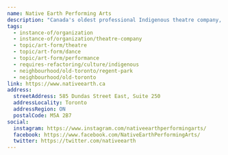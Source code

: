 ```yaml
---
name: Native Earth Performing Arts
description: "Canada's oldest professional Indigenous theatre company, founded in 1982. Native Earth is dedicated to developing, producing and presenting professional artistic expressions of the Indigenous experience in Canada. Through theatre, dance, multi-disciplinary art, new script development, apprenticeships and internships, Native Earth fosters a community of artistic visions and operates Aki Studio, a 120-seat black box creation/rehearsal/performance space in Regent Park."
tags:
  - instance-of/organization
  - instance-of/organization/theatre-company
  - topic/art-form/theatre
  - topic/art-form/dance
  - topic/art-form/performance
  - requires-refactoring/culture/indigenous
  - neighbourhood/old-toronto/regent-park
  - neighbourhood/old-toronto
link: https://www.nativeearth.ca
address:
  streetAddress: 585 Dundas Street East, Suite 250
  addressLocality: Toronto
  addressRegion: ON
  postalCode: M5A 2B7
social:
  instagram: https://www.instagram.com/nativeearthperformingarts/
  facebook: https://www.facebook.com/NativeEarthPerformingArts/
  twitter: https://twitter.com/nativeearth
---
```


